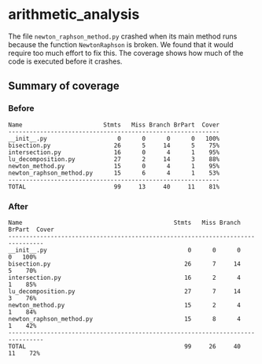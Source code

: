 # arithmetic_analysis

The file `newton_raphson_method.py` crashed when its main method runs because
the function `NewtonRaphson` is broken. We found that it would require too
much effort to fix this. The coverage shows how much of the code is executed
before it crashes.

## Summary of coverage

### Before

```
Name                       Stmts   Miss Branch BrPart  Cover
------------------------------------------------------------
__init__.py                    0      0      0      0   100%
bisection.py                  26      5     14      5    75%
intersection.py               16      0      4      1    95%
lu_decomposition.py           27      2     14      3    88%
newton_method.py              15      0      4      1    95%
newton_raphson_method.py      15      6      4      1    53%
------------------------------------------------------------
TOTAL                         99     13     40     11    81%
```

### After

```
Name                                           Stmts   Miss Branch BrPart  Cover
--------------------------------------------------------------------------------
__init__.py                                        0      0      0      0   100%
bisection.py                                      26      7     14      5    70%
intersection.py                                   16      2      4      1    85%
lu_decomposition.py                               27      7     14      3    76%
newton_method.py                                  15      2      4      1    84%
newton_raphson_method.py                          15      8      4      1    42%
--------------------------------------------------------------------------------
TOTAL                                             99     26     40     11    72%
```
